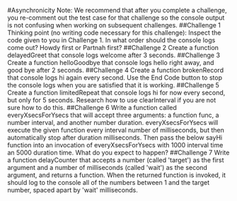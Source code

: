 #Asynchronicity
Note: We recommend that after you complete a challenge, you re-comment out the test case for that challenge so the console output is not confusing when working on subsequent challenges.
##Challenge 1
Thinking point (no writing code necessary for this challenge): Inspect the code given to you in Challenge 1. In what order should the console logs come out? Howdy first or Partnah first?
##Challenge 2
Create a function delayedGreet that console logs welcome after 3 seconds.
##Challenge 3
Create a function helloGoodbye that console logs hello right away, and good bye after 2 seconds.
##Challenge 4
Create a function brokenRecord that console logs hi again every second. Use the End Code button to stop the console logs when you are satisfied that it is working.
##Challenge 5
Create a function limitedRepeat that console logs hi for now every second, but only for 5 seconds. Research how to use clearInterval if you are not sure how to do this.
##Challenge 6
Write a function called everyXsecsForYsecs that will accept three arguments: a function func, a number interval, and another number duration. everyXsecsForYsecs will execute the given function every interval number of milliseconds, but then automatically stop after duration milliseconds. Then pass the below sayHi function into an invocation of everyXsecsForYsecs with 1000 interval time an 5000 duration time. What do you expect to happen?
##Challenge 7
Write a function delayCounter that accepts a number (called 'target') as the first argument and a number of milliseconds (called 'wait') as the second argument, and returns a function. When the returned function is invoked, it should log to the console all of the numbers between 1 and the target number, spaced apart by 'wait' milliseconds.